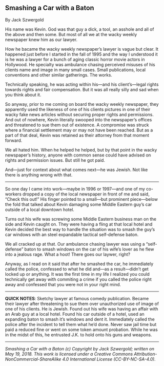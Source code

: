 ## Smashing a Car with a Baton

By Jack Szwergold

His name was Kevin. God was that guy a dick, a tool, an asshole and all of the above and then some. But most of all we at the wacky weekly newspaper knew him as our lawyer.

How he bacame the wacky weekly newspaper’s lawyer is vague but clear. It happened just before I started in the fall of 1995 and the way I understood it is he was a lawyer for a bunch of aging classic horror movie actors in Hollywood. He specialty was ambulance chasing perceived misuses of his clients name and image in many small cases. Small publications, local conventions and other similar gatherings. The works.

Technically speaking, he was acting within his—and his client’s—legal rights towards rights and fair compensation. But it was all really silly and sad when you think about it.

So anyway, prior to me coming on board the wacky weekly newspaper, they apparently used the likeness of one of his clients pictures in one of their wacky fake news articles without securing proper rights and permissions. And out of nowhere, Kevin literally swooped into the newspaper’s offices and threatened to sue them out of existence. A compromise was struck where a financial settlement may or may not have been reached. But as a part of that deal, Kevin was retained as their attorney from that moment forward.

We all hated him. When he helped he helped, but by that point in the wacky newspaper’s history, anyone with common sense could have advised on rights and permission issues. But still he got paid.

And—just for context about what comes next—he was Jewish. Not like there is anything wrong with that.

***

So one day I came into work—maybe in 1996 or 1997—and one of my co-workers dropped a copy of the local newspaper in front of me and said, “Check this out!” His finger pointed to a small—but prominent piece—below the fold that talked about Kevin damaging some Middle Eastern guy’s car outside of a local downtown hotel.

Turns out his wife was screwing some Middle Eastern business man on the side and Kevin caught on. They were having a fling at that local hotel and Kevin decided the best way to handle the situation was to smash the guy’s car windows with an steel expandable tactical self-defense baton.

We all cracked up at that. Our ambulance chasing lawyer was using a “self-defense” baton to smash windows on the car of his wife’s lover as he flew into a jealous rage. What a hoot! There goes our laywer, right?

Anyway, as I read on it said that after he smashed the car, he immediately called the police, confessed to what he did and—as a result—didn’t get locked up or anything. It was the first time in my life I realized you could technically get away with commiting a crime if you called the police right away and confessed that you were not in your right mind.


***

**QUICK NOTES**: Sketchy lawyer at famous comedy publication. Became their lawyer after threatening to sue them over unauthorized use of image of one of his clients. He is Jewish. Found out his wife was having an affair with an Arab guy at a local hotel. Found his car outside of a hotel, used an expanding baton to smash it’s windows and dent it. Immediately called the police after the incident to tell them what he’d done. Never saw jail time but paid a reduced fine or went on some token amount probation. While he was in the midst of this, he entrusted J.K. to hold onto his guns and weapons.

***

*Smashing a Car with a Baton (c) Copyright by Jack Szwergold; written on May 19, 2018. This work is licensed under a Creative Commons Attribution-NonCommercial-ShareAlike 4.0 International License (CC-BY-NC-SA-4.0).*